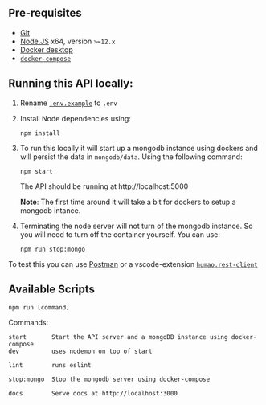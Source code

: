 ## Pre-requisites
* [Git](https://git-scm.com/)
* [Node.JS](https://nodejs.org/en/) x64, version `>=12.x`
* [Docker desktop](https://docs.docker.com/desktop/#download-and-install)
* [`docker-compose`](https://docs.docker.com/compose/install/)


## Running this API locally:

1. Rename [`.env.example`](https://github.com/Carleton-Web-Dev-Club/club-site-api/blob/master/.env.example) to `.env`
2. Install Node dependencies using:
   ```
   npm install
   ```
3. To run this locally it will start up a mongodb instance using dockers and will persist the data in `mongodb/data`. Using the following command:
   ```
   npm start
   ```
   The API should be running at http://localhost:5000

    **Note**: The first time around it will take a bit for dockers to setup a mongodb intance.
4. Terminating the node server will not turn of the mongodb instance. So you will need to turn off the container yourself. You can use:
   ```
   npm run stop:mongo
   ```

To test this you can use [Postman](https://www.postman.com) or a vscode-extension [`humao.rest-client`](https://marketplace.visualstudio.com/items?itemName=humao.rest-client)

## Available Scripts

`npm run [command]`

Commands:
```
start       Start the API server and a mongoDB instance using docker-compose 
dev         uses nodemon on top of start

lint        runs eslint

stop:mongo  Stop the mongodb server using docker-compose

docs        Serve docs at http://localhost:3000
```


